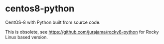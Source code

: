 # centos8-python

CentOS-8 with Python built from source code.

This is obsolete, see https://github.com/jurajama/rocky8-python for Rocky Linux based version.
